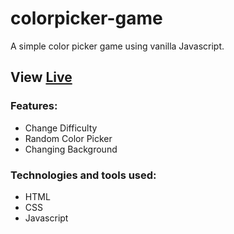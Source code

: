 # colorpicker-game

A simple color picker game using vanilla Javascript. 

## View [Live](https://codepen.io/SimonLutz91/project/full/AQqVqe)

### Features:

- Change Difficulty
- Random Color Picker
- Changing Background 

### Technologies and tools used:

- HTML
- CSS
- Javascript
